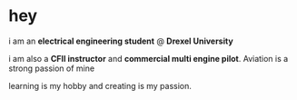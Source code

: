 # hey

i am an **electrical engineering student** @ **Drexel University** 

i am also a **CFII instructor** and **commercial multi engine pilot**. Aviation is a strong passion of mine

learning is my hobby and creating is my passion.

